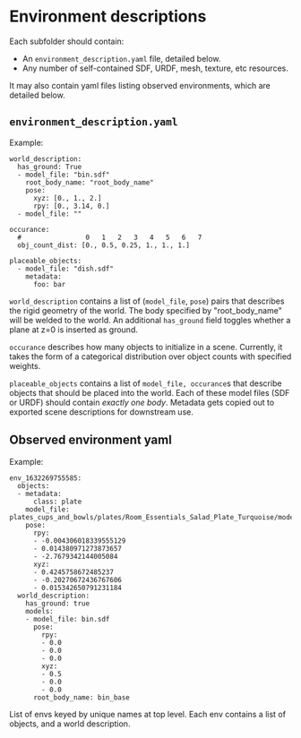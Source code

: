 # Environment descriptions

Each subfolder should contain:
- An `environment_description.yaml` file, detailed below.
- Any number of self-contained SDF, URDF, mesh, texture, etc resources.

It may also contain yaml files listing observed environments, which are detailed below.

## `environment_description.yaml`

Example:

```
world_description:
  has_ground: True
  - model_file: "bin.sdf"
    root_body_name: "root_body_name"
    pose:
      xyz: [0., 1., 2.]
      rpy: [0., 3.14, 0.]
  - model_file: ""

occurance:
  #                0   1   2   3   4   5   6   7
  obj_count_dist: [0., 0.5, 0.25, 1., 1., 1.]

placeable_objects:
  - model_file: "dish.sdf"
    metadata:
      foo: bar
```

`world_description` contains a list of (`model_file`, `pose`) pairs that describes the rigid geometry of the world. The body specified by "root_body_name" will be welded to the world. An additional `has_ground` field toggles whether a plane at z=0 is inserted as ground.

`occurance` describes how many objects to initialize in a scene. Currently, it takes the form of a categorical distribution over object counts with specified weights.

`placeable_objects` contains a list of `model_file, occurance`s that describe objects that should be placed into the world. Each of these model files (SDF or URDF) should contain *exactly one body*. Metadata gets copied out to exported scene descriptions for downstream use.


## Observed environment yaml

Example:
```
env_1632269755585:
  objects:
  - metadata:
      class: plate
    model_file: plates_cups_and_bowls/plates/Room_Essentials_Salad_Plate_Turquoise/model_simplified.sdf
    pose:
      rpy:
      - -0.004306018339555129
      - 0.014380971273873657
      - -2.7679342144005084
      xyz:
      - 0.4245758672485237
      - -0.20270672436767606
      - 0.015342650791231184
  world_description:
    has_ground: true
    models:
    - model_file: bin.sdf
      pose:
        rpy:
        - 0.0
        - 0.0
        - 0.0
        xyz:
        - 0.5
        - 0.0
        - 0.0
      root_body_name: bin_base
```

List of envs keyed by unique names at top level. Each env contains a list of objects, and a world description.